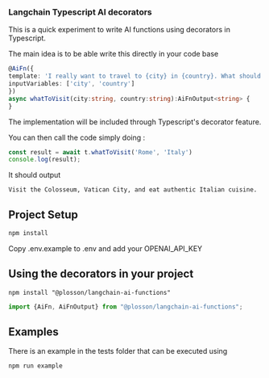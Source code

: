 ### Langchain Typescript AI decorators

This is a quick experiment to write AI functions using decorators in Typescript.

The main idea is to be able write this directly in your code base

```typescript
@AiFn({
template: 'I really want to travel to {city} in {country}. What should I do there? Respond in one short sentence',
inputVariables: ['city', 'country']
})
async whatToVisit(city:string, country:string):AiFnOutput<string> {
}
```

The implementation will be included through Typescript's decorator feature.

You can then call the code simply doing :

```typescript
const result = await t.whatToVisit('Rome', 'Italy')
console.log(result);
```

It should output

```text
Visit the Colosseum, Vatican City, and eat authentic Italian cuisine.
```

## Project Setup

```sh
npm install
```

Copy .env.example to .env and add your OPENAI_API_KEY

## Using the decorators in your project

```shell
npm install "@plosson/langchain-ai-functions"
```

```typescript
import {AiFn, AiFnOutput} from "@plosson/langchain-ai-functions";
```

## Examples

There is an example in the tests folder that can be executed using

```sh
npm run example 
```
